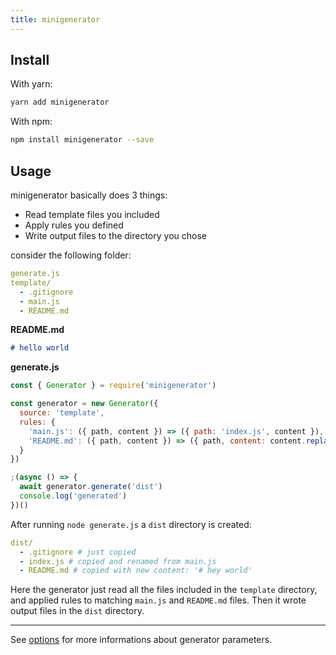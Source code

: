 ```yaml
---
title: minigenerator
---
```


## Install

With yarn:

```bash
yarn add minigenerator
```

With npm:

```bash
npm install minigenerator --save
```

## Usage

minigenerator basically does 3 things:
- Read template files you included
- Apply rules you defined
- Write output files to the directory you chose

consider the following folder:

```yaml
generate.js
template/
  - .gitignore
  - main.js
  - README.md
```

**README.md**

```markdown
# hello world
```

**generate.js**

```javascript
const { Generator } = require('minigenerator')

const generator = new Generator({
  source: 'template',
  rules: {
    'main.js': ({ path, content }) => ({ path: 'index.js', content }),
    'README.md': ({ path, content }) => ({ path, content: content.replace('hello', 'hey') })
  }
})

;(async () => {
  await generator.generate('dist')
  console.log('generated')
})()
```

After running `node generate.js` a `dist` directory is created:

```yaml
dist/
  - .gitignore # just copied
  - index.js # copied and renamed from main.js
  - README.md # copied with new content: '# hey world'
```

Here the generator just read all the files included in the `template` directory, and applied rules to matching `main.js` and `README.md` files. Then it wrote output files in the `dist` directory.

---

See [options](options) for more informations about generator parameters.
